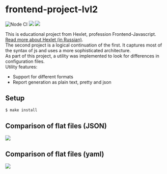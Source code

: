 # frontend-project-lvl2 <br>
![Node CI](https://github.com/Alexey-Pavlov/frontend-project-lvl2/workflows/Node%20CI/badge.svg)
<a href="https://codeclimate.com/github/Alexey-Pavlov/frontend-project-lvl2/maintainability"><img src="https://api.codeclimate.com/v1/badges/dd44ee34b395a9e908a1/maintainability" /></a>
<a href="https://codeclimate.com/github/Alexey-Pavlov/frontend-project-lvl2/test_coverage"><img src="https://api.codeclimate.com/v1/badges/dd44ee34b395a9e908a1/test_coverage" /></a>

This is educational project from Hexlet, profession Frontend-Javascript. [Read more about Hexlet (in Russian)](https://ru.hexlet.io/pages/about?utm_source=github&utm_medium=link&utm_campaign=nodejs-package).<br>
The second project is a logical continuation of the first. It captures most of the syntax of js and uses a more sophisticated architecture.<br>
As part of this project, a utility was implemented to look for differences in configuration files.<br>
Utility features:
* Support for different formats
* Report generation as plain text, pretty and json

## Setup

```sh
$ make install
```

## Comparison of flat files (JSON)
<a href="https://asciinema.org/a/zHIAOTDK7HPiw1hCxrbktCrb2" target="_blank"><img src="https://asciinema.org/a/zHIAOTDK7HPiw1hCxrbktCrb2.svg" /></a>

## Comparison of flat files (yaml)
<a href="https://asciinema.org/a/V8leTDIJ28IzosbEwpC71mAPy" target="_blank"><img src="https://asciinema.org/a/V8leTDIJ28IzosbEwpC71mAPy.svg" /></a>
